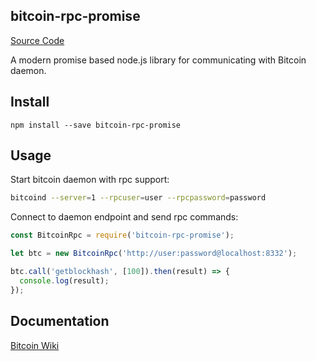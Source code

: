 ## bitcoin-rpc-promise

[Source Code](https://github.com/onetomonejerry/bitcoin-rpc-promise.git)

A modern promise based node.js library for communicating with Bitcoin daemon.

## Install

```
npm install --save bitcoin-rpc-promise
```

## Usage

Start bitcoin daemon with rpc support:

```bash
bitcoind --server=1 --rpcuser=user --rpcpassword=password
```

Connect to daemon endpoint and send rpc commands:

```js
const BitcoinRpc = require('bitcoin-rpc-promise');

let btc = new BitcoinRpc('http://user:password@localhost:8332');

btc.call('getblockhash', [100]).then(result) => {
  console.log(result);
});
```

## Documentation

[Bitcoin Wiki](https://en.bitcoin.it/wiki/API_reference_%28JSON-RPC%29)

